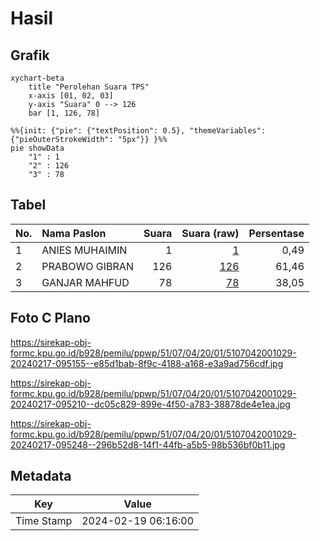 # Hasil

## Grafik

```mermaid
xychart-beta
    title "Perolehan Suara TPS"
    x-axis [01, 02, 03]
    y-axis "Suara" 0 --> 126
    bar [1, 126, 78]
```

```mermaid
%%{init: {"pie": {"textPosition": 0.5}, "themeVariables": {"pieOuterStrokeWidth": "5px"}} }%%
pie showData
    "1" : 1
    "2" : 126
    "3" : 78
```

## Tabel

| No. | Nama Paslon    | Suara | Suara (raw) | Persentase |
|:--- |:-------------- | -----:| -----------:| ----------:|
| 1   | ANIES MUHAIMIN | 1     | [1][p-1]    | 0,49       |
| 2   | PRABOWO GIBRAN | 126   | [126][p-2]  | 61,46      |
| 3   | GANJAR MAHFUD  | 78    | [78][p-3]   | 38,05      |


[p-1]: https://github.com/gigit-pemilu/pemilu-2024-51-bali/blob/main/pilpres/hitung-suara/sub/51-bali/sub/07-karangasem/sub/04-karangasem/sub/2001-bugbug/sub/029-tps/sub/paslon-1.txt
[p-2]: https://github.com/gigit-pemilu/pemilu-2024-51-bali/blob/main/pilpres/hitung-suara/sub/51-bali/sub/07-karangasem/sub/04-karangasem/sub/2001-bugbug/sub/029-tps/sub/paslon-2.txt
[p-3]: https://github.com/gigit-pemilu/pemilu-2024-51-bali/blob/main/pilpres/hitung-suara/sub/51-bali/sub/07-karangasem/sub/04-karangasem/sub/2001-bugbug/sub/029-tps/sub/paslon-3.txt

## Foto C Plano

https://sirekap-obj-formc.kpu.go.id/b928/pemilu/ppwp/51/07/04/20/01/5107042001029-20240217-095155--e85d1bab-8f9c-4188-a168-e3a9ad756cdf.jpg

https://sirekap-obj-formc.kpu.go.id/b928/pemilu/ppwp/51/07/04/20/01/5107042001029-20240217-095210--dc05c829-899e-4f50-a783-38878de4e1ea.jpg

https://sirekap-obj-formc.kpu.go.id/b928/pemilu/ppwp/51/07/04/20/01/5107042001029-20240217-095248--296b52d8-14f1-44fb-a5b5-98b536bf0b11.jpg


## Metadata

| Key        | Value               |
| ---------- | ------------------- |
| Time Stamp | 2024-02-19 06:16:00 |



